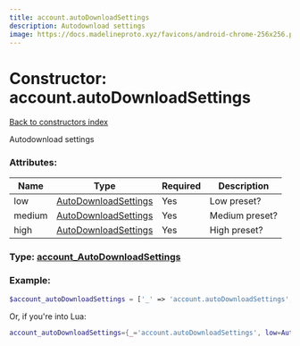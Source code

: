 ```yaml
---
title: account.autoDownloadSettings
description: Autodownload settings
image: https://docs.madelineproto.xyz/favicons/android-chrome-256x256.png
---
```

# Constructor: account.autoDownloadSettings  
[Back to constructors index](index.md)



Autodownload settings

### Attributes:

| Name     |    Type       | Required | Description |
|----------|---------------|----------|-------------|
|low|[AutoDownloadSettings](../types/AutoDownloadSettings.md) | Yes|Low preset?|
|medium|[AutoDownloadSettings](../types/AutoDownloadSettings.md) | Yes|Medium preset?|
|high|[AutoDownloadSettings](../types/AutoDownloadSettings.md) | Yes|High preset?|



### Type: [account\_AutoDownloadSettings](../types/account_AutoDownloadSettings.md)


### Example:

```php
$account_autoDownloadSettings = ['_' => 'account.autoDownloadSettings', 'low' => AutoDownloadSettings, 'medium' => AutoDownloadSettings, 'high' => AutoDownloadSettings];
```  


Or, if you're into Lua:

```lua
account_autoDownloadSettings={_='account.autoDownloadSettings', low=AutoDownloadSettings, medium=AutoDownloadSettings, high=AutoDownloadSettings}

```


